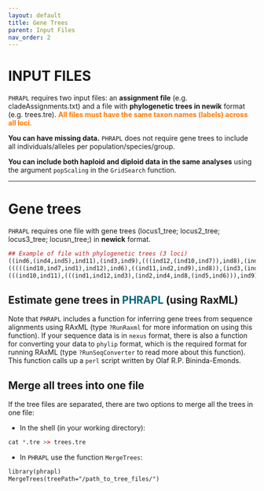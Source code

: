 ```yaml
---
layout: default
title: Gene Trees
parent: Input Files
nav_order: 2
---
```


INPUT FILES
=======

`PHRAPL` requires two input files: an **assignment file** (e.g. cladeAssignments.txt) and a file with **phylogenetic trees in newik** format (e.g. trees.tre). __<font color='#ff7700'>All files must have the same taxon names (labels) across all loci.</font>__

**You can have missing data.** `PHRAPL` does not require gene trees to include all individuals/alleles per population/species/group.

**You can include both haploid and diploid data in the same analyses** using the argument `popScaling` in the `GridSearch` function.

---
# Gene trees
`PHRAPL` requires one file with gene trees (locus1_tree; locus2_tree; locus3_tree; locusn_tree;) in **newick** format.

```r
## Example of file with phylogenetic trees (3 loci)
((ind6,(ind4,ind5),ind11),(ind3,ind9),(((ind12,(ind10,ind7)),ind8),(ind1,ind2)));
(((((ind10,ind7,ind1),ind12),ind6),((ind11,ind2,ind9),ind8)),(ind3,(ind4,ind5)));
(((ind10,ind11),(((ind1,ind12,ind3),(ind2,ind4,ind8,(ind5,ind6))),ind9)),ind7);
```

## Estimate gene trees in **<font color='#006579'>PHRAPL</font>** (using RaxML)

Note that `PHRAPL` includes a function for inferring gene trees from sequence alignments using RAxML (type `?RunRaxml` for more information on using this function). 
If your sequence data is in `nexus` format, there is also a function for converting your data to `phylip` format, which is the required format for running RAxML (type `?RunSeqConverter` to read more about this function). This function calls up a `perl` script written by Olaf R.P. Bininda-Emonds.

## Merge all trees into one file
If the tree files are separated, there are two options to merge all the trees in one file:
*	In the shell (in your working directory): 
```r
cat *.tre >> trees.tre
```

*	In `PHRAPL` use the function `MergeTrees`:  
```markdown
library(phrapl)
MergeTrees(treePath="/path_to_tree_files/")
```